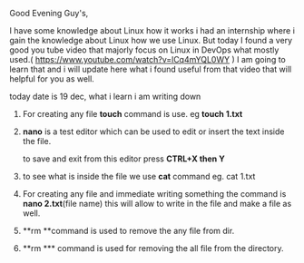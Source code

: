 Good Evening Guy's,

I have some knowledge about Linux how it works i had an internship where i gain the knowledge about Linux how we use Linux.
But today I found a very good you tube video that majorly focus on Linux in DevOps what mostly used.( https://www.youtube.com/watch?v=lCq4mYQL0WY )
I am going to learn that and i will update here what i found useful from that video that will helpful for you as well.

today date is 19 dec, what i learn i am writing down

1. For creating any file **touch** command is use. eg **touch 1.txt**

1. **nano** is a test editor which can be used to edit or insert the text inside the file.

   to save and exit from this editor press **CTRL+X then Y**

1. to see what is inside the file we use **cat** command eg. cat 1.txt

1. For creating any file and immediate writing something the command is **nano 2.txt**(file name) this will allow to write in the file and make a file as well.

1. **rm **command is used to remove the any file from dir.

1. **rm *** command is used for removing the all file from the directory.
```
